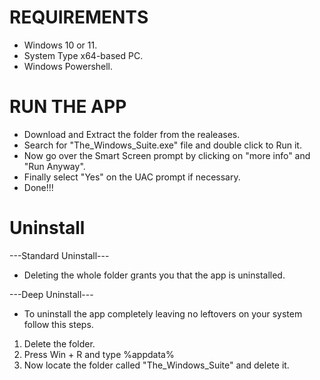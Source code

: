 # REQUIREMENTS
- Windows 10 or 11.
- System Type	x64-based PC.
- Windows Powershell.

# RUN THE APP
- Download and Extract the folder from the realeases.
- Search for "The_Windows_Suite.exe" file and double click to Run it.
- Now go over the Smart Screen prompt by clicking on "more info" and "Run Anyway".
- Finally select "Yes" on the UAC prompt if necessary.
- Done!!!

# Uninstall
---Standard Uninstall---
- Deleting the whole folder grants you that the app is uninstalled.

---Deep Uninstall---
- To uninstall the app completely leaving no leftovers on your system follow this steps.
1. Delete the folder.
2. Press Win + R and type %appdata%
3. Now locate the folder called "The_Windows_Suite" and delete it.